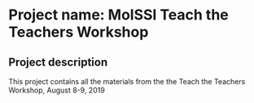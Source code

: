 # Project name: MolSSI Teach the Teachers Workshop

## Project description

  This project contains all the materials from the
  the Teach the Teachers Workshop, August 8-9, 2019